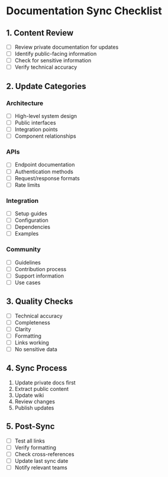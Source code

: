 # Documentation Sync Checklist

## 1. Content Review
- [ ] Review private documentation for updates
- [ ] Identify public-facing information
- [ ] Check for sensitive information
- [ ] Verify technical accuracy

## 2. Update Categories
### Architecture
- [ ] High-level system design
- [ ] Public interfaces
- [ ] Integration points
- [ ] Component relationships

### APIs
- [ ] Endpoint documentation
- [ ] Authentication methods
- [ ] Request/response formats
- [ ] Rate limits

### Integration
- [ ] Setup guides
- [ ] Configuration
- [ ] Dependencies
- [ ] Examples

### Community
- [ ] Guidelines
- [ ] Contribution process
- [ ] Support information
- [ ] Use cases

## 3. Quality Checks
- [ ] Technical accuracy
- [ ] Completeness
- [ ] Clarity
- [ ] Formatting
- [ ] Links working
- [ ] No sensitive data

## 4. Sync Process
1. Update private docs first
2. Extract public content
3. Update wiki
4. Review changes
5. Publish updates

## 5. Post-Sync
- [ ] Test all links
- [ ] Verify formatting
- [ ] Check cross-references
- [ ] Update last sync date
- [ ] Notify relevant teams
